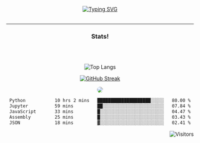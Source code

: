 <p align = "center" >
<a href="https://git.io/typing-svg"><img src="https://readme-typing-svg.demolab.com?font=Source+Code+Pro&size=18&duration=2000&pause=550&color=2859BC&background=0010FF00&multiline=true&width=500&height=90&lines=Brajendra+Suman;BTech+%40+Indian+Institute+of+Technology+Guwahati;MERN+%7C+BLOCKCHAIN+%7C+ML;+++++" alt="Typing SVG" /></a>

</br>
</br>
</p>

-------

<div align = "center" style="text-align: center; border-radius:100px;" >

 ### Stats! 
 </br>
</br>

</div>



<div align = "center" style="text-align: center; border-radius:100px;" >

![Top Langs](https://github-readme-stats-sigma-five.vercel.app/api/top-langs/?username=s-brajendra&layout=compact&hide=ejs&theme=dark&border=50px)

</div>


<div align = "center" style="text-align: center;" >

[![GitHub Streak](https://streak-stats.demolab.com/?user=s-brajendra&starting_year=2023&border_radius=50&theme=dark)](https://git.io/streak-stats)

</div>

<div align = "center" style="text-align: center;" >


 <img align = "centre" style = "border-radius:100px;" src="https://github-readme-activity-graph.vercel.app/graph?username=s-brajendra&theme=react-dark&bg_color=20232a&hide_border=true" border_radius = "100px" />
</div>

<div align = "center" style="text-align: center;" >
<!--START_SECTION:waka-->

```txt
Python           10 hrs 2 mins   ████████████████████░░░░░   80.00 %
Jupyter          59 mins         ██░░░░░░░░░░░░░░░░░░░░░░░   07.84 %
JavaScript       33 mins         █░░░░░░░░░░░░░░░░░░░░░░░░   04.47 %
Assembly         25 mins         █░░░░░░░░░░░░░░░░░░░░░░░░   03.43 %
JSON             18 mins         ▓░░░░░░░░░░░░░░░░░░░░░░░░   02.41 %
```

<!--END_SECTION:waka-->


</div>


<span align="right">

![Visitors](https://api.visitorbadge.io/api/visitors?path=https%3A%2F%2Fgithub.com%2Fs-brajendra%2Fs-brajendra&label=VISITOR&countColor=%23263759&style=flat-square)

</span>
